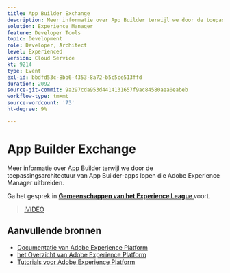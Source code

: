 ```yaml
---
title: App Builder Exchange
description: Meer informatie over App Builder terwijl we door de toepassingsarchitectuur van App Builder-apps lopen die Adobe Experience Manager uitbreiden.
solution: Experience Manager
feature: Developer Tools
topic: Development
role: Developer, Architect
level: Experienced
version: Cloud Service
kt: 9214
type: Event
exl-id: bbdfd53c-8bb6-4353-8a72-b5c5ce513ffd
duration: 2092
source-git-commit: 9a297cda953d4414131657f9ac84580aea0eabeb
workflow-type: tm+mt
source-wordcount: '73'
ht-degree: 9%

---
```


# App Builder Exchange

Meer informatie over App Builder terwijl we door de toepassingsarchitectuur van App Builder-apps lopen die Adobe Experience Manager uitbreiden.

Ga het gesprek in **[Gemeenschappen van het Experience League ](https://adobe.ly/3uragoI)** voort.

>[!VIDEO](https://video.tv.adobe.com/v/337709/?quality=12&learn=on&hidetitle=true)

## Aanvullende bronnen

- [ Documentatie van Adobe Experience Platform ](https://experienceleague.adobe.com/docs/experience-platform.html)
- [ het Overzicht van Adobe Experience Platform ](https://experienceleague.adobe.com/docs/experience-platform/landing/home.html)
- [Tutorials voor Adobe Experience Platform](https://experienceleague.adobe.com/docs/platform-learn/tutorials/overview.html?lang=nl)
